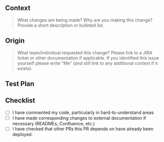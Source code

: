 <!-- Content enclosed in HTML comments will not be rendered in the Markdown, and are intended to help guide you -->

## Context

> What changes are being made? Why are you making this change? Provide a short description or bulleted list.

## Origin

> What team/individual requested this change? Please link to a JIRA ticket or other documentation if applicable. If you identified this issue yourself please write "Me" (and still link to any additional context if it exists).

## Test Plan

<!-- How have you tested this change, and what further testing will be done? What’s the riskiest part of this PR? How will you test and monitor that? -->

## Checklist

<!-- This is a checklist. To mark an item as complete, use [x]. See https://docs.github.com/en/github/writing-on-github/getting-started-with-writing-and-formatting-on-github/basic-writing-and-formatting-syntax#task-lists -->

- [ ] I have commented my code, particularly in hard-to-understand areas
- [ ] I have made corresponding changes to external documentation if necessary (READMEs, Confluence, etc.)
- [ ] I have checked that other PRs this PR depends on have already been deployed.

<!-- This PR template is inherited from https://github.com/opendoor-labs/.github -->
